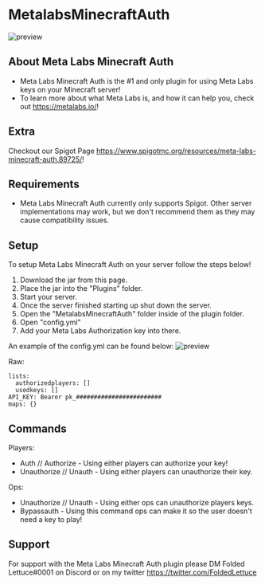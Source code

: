# MetalabsMinecraftAuth
![preview](https://i.imgur.com/xkqL7Mx.png)

## About Meta Labs Minecraft Auth
- Meta Labs Minecraft Auth is the #1 and only plugin for using Meta Labs keys on your Minecraft server!
- To learn more about what Meta Labs is, and how it can help you, check out https://metalabs.io/!

## Extra
Checkout our Spigot Page https://www.spigotmc.org/resources/meta-labs-minecraft-auth.89725/!

## Requirements
- Meta Labs Minecraft Auth currently only supports Spigot. Other server implementations may work, but we don't recommend them as they may cause compatibility issues.

## Setup
To setup Meta Labs Minecraft Auth on your server follow the steps below!
1. Download the jar from this page.
2. Place the jar into the "Plugins" folder.
3. Start your server.
4. Once the server finished starting up shut down the server.
5. Open the "MetalabsMinecraftAuth" folder inside of the plugin folder.
6. Open "config.yml"
7. Add your Meta Labs Authorization key into there.

An example of the config.yml can be found below:
![preview](https://i.imgur.com/X2tXPD3.png)

Raw:
```
lists:
  authorizedplayers: []
  usedkeys: []
API_KEY: Bearer pk_########################
maps: {}
```
## Commands
Players:
- Auth <key> // Authorize <key> - Using either players can authorize your key!
- Unauthorize // Unauth - Using either players can unauthorize their key.

Ops:
- Unauthorize <user> // Unauth <user> - Using either ops can unauthorize players keys.
- Bypassauth <player> - Using this command ops can make it so the user doesn't need a key to play!

## Support
For support with the Meta Labs Minecraft Auth plugin please DM Folded Lettuce#0001 on Discord or on my twitter https://twitter.com/FoldedLettuce
